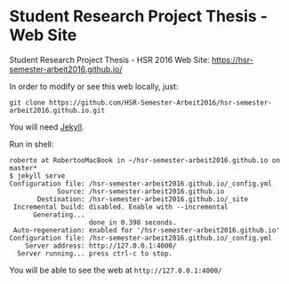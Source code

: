 # Student Research Project Thesis -  Web Site

Student Research Project Thesis - HSR 2016 Web Site:  https://hsr-semester-arbeit2016.github.io/

In order to modify or see this web locally, just:
```
git clone https://github.com/HSR-Semester-Arbeit2016/hsr-semester-arbeit2016.github.io.git
```
You will need [Jekyll](https://jekyllrb.com/).

 Run in shell:

```
roberto at RobertooMacBook in ~/hsr-semester-arbeit2016.github.io on master*
$ jekyll serve
Configuration file: /hsr-semester-arbeit2016.github.io/_config.yml
            Source: /hsr-semester-arbeit2016.github.io
       Destination: /hsr-semester-arbeit2016.github.io/_site
 Incremental build: disabled. Enable with --incremental
      Generating...
                    done in 0.398 seconds.
 Auto-regeneration: enabled for '/hsr-semester-arbeit2016.github.io'
Configuration file: /hsr-semester-arbeit2016.github.io/_config.yml
    Server address: http://127.0.0.1:4000/
  Server running... press ctrl-c to stop.
```

You will be able to see the web at ```http://127.0.0.1:4000/```